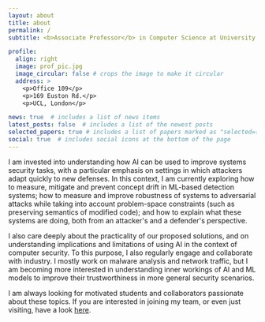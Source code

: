 ```yaml
---
layout: about
title: about
permalink: /
subtitle: <b>Associate Professor</b> in Computer Science at University College London

profile:
  align: right
  image: prof_pic.jpg
  image_circular: false # crops the image to make it circular
  address: >
    <p>Office 109</p>
    <p>169 Euston Rd.</p>
    <p>UCL, London</p>

news: true  # includes a list of news items
latest_posts: false  # includes a list of the newest posts
selected_papers: true # includes a list of papers marked as "selected={true}"
social: true  # includes social icons at the bottom of the page
---
```


I am invested into understanding how AI can be used to improve systems security tasks, with a particular emphasis on settings in which attackers adapt quickly to new defenses. In this context, I am currently exploring how to measure, mitigate and prevent concept drift in ML-based detection systems; how to measure and improve robustness of systems to adversarial attacks while taking into account problem-space constraints (such as preserving semantics of modified code); and how to explain what these systems are doing, both from an attacker's and a defender's perspective.

I also care deeply about the practicality of our proposed solutions, and on understanding implications and limitations of using AI in the context of computer security. To this purpose, I also regularly engage and collaborate with industry. I mostly work on malware analysis and network traffic, but I am becoming more interested in understanding inner workings of AI and ML models to improve their trustworthiness in more general security scenarios. 

I am always looking for motivated students and collaborators passionate about these topics. If you are interested in joining my team, or even just visiting, have a look [here](/opportunities/).

